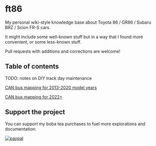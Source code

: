 # ft86
My personal wiki-style knowledge base about Toyota 86 / GR86 / Subaru BRZ /
Scion FR-S cars.

It might include some well-known stuff but in a way that I found more
convenient, or some less-known stuff.

Pull requests with additions and corrections are welcome!

## Table of contents

TODO: notes on DIY track day maintenance

[CAN bus mapping for 2013-2020 model years](/can_bus/gen1.md)

[CAN bus mapping for 2022+](/can_bus/gen2.md)

## Support the project

You can support my boba tea purchases to fuel more explorations and documentation:

[![paypal](https://www.paypalobjects.com/en_US/i/btn/btn_donateCC_LG.gif)](https://www.paypal.com/donate?business=ZKULAWZFJKCES&item_name=Donation+to+support+the+RaceChronoDiyBleDevice+project&currency_code=USD)
